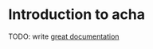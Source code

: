 # Introduction to acha

TODO: write [great documentation](http://jacobian.org/writing/what-to-write/)
